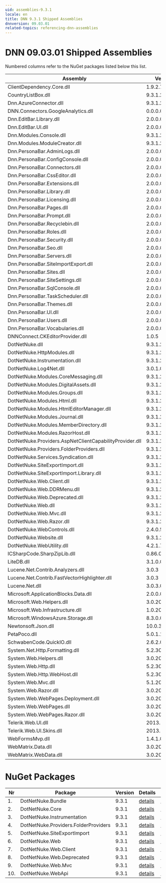 ```yaml
---
uid: assemblies-9.3.1
locale: en
title: DNN 9.3.1 Shipped Assemblies
dnnversion: 09.03.01
related-topics: referencing-dnn-assemblies
---
```


# DNN 09.03.01 Shipped Assemblies

Numbered columns refer to the NuGet packages listed below this list.

|**Assembly**|**Version**|#1|#2|#3|#4|#5|#6|#7|#8|#9|#10|
|---|---|---|---|---|---|---|---|---|---|---|---|
|ClientDependency.Core.dll|1.9.2.7| | | | | | | | | | |
|CountryListBox.dll|9.3.1.2| | | | | | | | | | |
|Dnn.AzureConnector.dll|9.3.1.2| | | | | | | | | | |
|DNN.Connectors.GoogleAnalytics.dll|0.0.0.0| | | | | | | | | | |
|Dnn.EditBar.Library.dll|2.0.0.0| | | | | | | | | | |
|Dnn.EditBar.UI.dll|2.0.0.0| | | | | | | | | | |
|Dnn.Modules.Console.dll|9.3.1.2| | | | | | | | | | |
|Dnn.Modules.ModuleCreator.dll|9.3.1.2| | | | | | | | | | |
|Dnn.PersonaBar.AdminLogs.dll|2.0.0.0| | | | | | | | | | |
|Dnn.PersonaBar.ConfigConsole.dll|2.0.0.0| | | | | | | | | | |
|Dnn.PersonaBar.Connectors.dll|2.0.0.0| | | | | | | | | | |
|Dnn.PersonaBar.CssEditor.dll|2.0.0.0| | | | | | | | | | |
|Dnn.PersonaBar.Extensions.dll|2.0.0.0| | | | | | | | | | |
|Dnn.PersonaBar.Library.dll|2.0.0.0| | | | | | | | | | |
|Dnn.PersonaBar.Licensing.dll|2.0.0.0| | | | | | | | | | |
|Dnn.PersonaBar.Pages.dll|2.0.0.0| | | | | | | | | | |
|Dnn.PersonaBar.Prompt.dll|2.0.0.0| | | | | | | | | | |
|Dnn.PersonaBar.Recyclebin.dll|2.0.0.0| | | | | | | | | | |
|Dnn.PersonaBar.Roles.dll|2.0.0.0| | | | | | | | | | |
|Dnn.PersonaBar.Security.dll|2.0.0.0| | | | | | | | | | |
|Dnn.PersonaBar.Seo.dll|2.0.0.0| | | | | | | | | | |
|Dnn.PersonaBar.Servers.dll|2.0.0.0| | | | | | | | | | |
|Dnn.PersonaBar.SiteImportExport.dll|2.0.0.0| | | | | | | | | | |
|Dnn.PersonaBar.Sites.dll|2.0.0.0| | | | | | | | | | |
|Dnn.PersonaBar.SiteSettings.dll|2.0.0.0| | | | | | | | | | |
|Dnn.PersonaBar.SqlConsole.dll|2.0.0.0| | | | | | | | | | |
|Dnn.PersonaBar.TaskScheduler.dll|2.0.0.0| | | | | | | | | | |
|Dnn.PersonaBar.Themes.dll|2.0.0.0| | | | | | | | | | |
|Dnn.PersonaBar.UI.dll|2.0.0.0| | | | | | | | | | |
|Dnn.PersonaBar.Users.dll|2.0.0.0| | | | | | | | | | |
|Dnn.PersonaBar.Vocabularies.dll|2.0.0.0| | | | | | | | | | |
|DNNConnect.CKEditorProvider.dll|1.0.5| | | | | | | | | | |
|DotNetNuke.dll|9.3.1.2|1|2|3|4|5|6|7|8|9|10|
|DotNetNuke.HttpModules.dll|9.3.1.2|1| | | | | | | | | |
|DotNetNuke.Instrumentation.dll|9.3.1.2|1| |3| |5| | | | | |
|DotNetNuke.Log4Net.dll|3.0.1.0|1| |3| |5| | | | | |
|DotNetNuke.Modules.CoreMessaging.dll|9.3.1.2| | | | | | | | | | |
|DotNetNuke.Modules.DigitalAssets.dll|9.3.1.2|1| | | | | | | | | |
|DotNetNuke.Modules.Groups.dll|9.3.1.2| | | | | | | | | | |
|DotNetNuke.Modules.Html.dll|9.3.1.2| | | | | | | | | | |
|DotNetNuke.Modules.HtmlEditorManager.dll|9.3.1.2| | | | | | | | | | |
|DotNetNuke.Modules.Journal.dll|9.3.1.2| | | | | | | | | | |
|DotNetNuke.Modules.MemberDirectory.dll|9.3.1.2| | | | | | | | | | |
|DotNetNuke.Modules.RazorHost.dll|9.3.1.2| | | | | | | | | | |
|DotNetNuke.Providers.AspNetClientCapabilityProvider.dll|9.3.1.2| | | | | | | | | | |
|DotNetNuke.Providers.FolderProviders.dll|9.3.1.2|1| | |4| | | | | | |
|DotNetNuke.Services.Syndication.dll|9.3.1.2| | | | | | | | | | |
|DotNetNuke.SiteExportImport.dll|9.3.1.2|1| | | |5| | | | | |
|DotNetNuke.SiteExportImport.Library.dll|9.3.1.2|1| | | |5| | | | | |
|DotNetNuke.Web.Client.dll|9.3.1.2|1| | | | | |7| |9| |
|DotNetNuke.Web.DDRMenu.dll|9.3.1.2| | | | | | | | | | |
|DotNetNuke.Web.Deprecated.dll|9.3.1.2|1| | | | | | |8| | |
|DotNetNuke.Web.dll|9.3.1.2|1| | | |5|6| |8|9|10|
|DotNetNuke.Web.Mvc.dll|9.3.1.2|1| | | | | | | |9| |
|DotNetNuke.Web.Razor.dll|9.3.1.2| | | | | | | | | | |
|DotNetNuke.WebControls.dll|2.4.0.598|1| | | | | | | | | |
|DotNetNuke.Website.dll|9.3.1.2| | | | | | | | | | |
|DotNetNuke.WebUtility.dll|4.2.1.783|1| | | |5|6| |8|9|10|
|ICSharpCode.SharpZipLib.dll|0.86.0.518| | | | | | | | | | |
|LiteDB.dll|3.1.0.0| | | | | | | | | | |
|Lucene.Net.Contrib.Analyzers.dll|3.0.3| | | | | | | | | | |
|Lucene.Net.Contrib.FastVectorHighlighter.dll|3.0.3| | | | | | | | | | |
|Lucene.Net.dll|3.0.3.0| | | | | | | | | | |
|Microsoft.ApplicationBlocks.Data.dll|2.0.0.0|1|2|3|4|5|6|7|8|9|10|
|Microsoft.Web.Helpers.dll|3.0.20129.0| | | | | | | | | | |
|Microsoft.Web.Infrastructure.dll|1.0.20105.407|1| | | | | | | |9| |
|Microsoft.WindowsAzure.Storage.dll|8.3.0.0| | | | | | | | | | |
|Newtonsoft.Json.dll|10.0.3.21018|1| | | | | | | |9|10|
|PetaPoco.dll|5.0.1.17400| | | | | | | | | | |
|SchwabenCode.QuickIO.dll|2.6.2.0| | | | | | | | | | |
|System.Net.Http.Formatting.dll|5.2.30128.0|1| | | | | | | |9|10|
|System.Web.Helpers.dll|3.0.20129.0|1| | | | | | | |9| |
|System.Web.Http.dll|5.2.30128.0|1| | | | | | | |9|10|
|System.Web.Http.WebHost.dll|5.2.30128.0| | | | | | | | | | |
|System.Web.Mvc.dll|5.1.20821.0|1| | | | | | | |9| |
|System.Web.Razor.dll|3.0.20129.0|1| | | | | | | |9| |
|System.Web.WebPages.Deployment.dll|3.0.20129.0|1| | | | | | | |9| |
|System.Web.WebPages.dll|3.0.20129.0|1| | | | | | | |9| |
|System.Web.WebPages.Razor.dll|3.0.20129.0|1| | | | | | | |9| |
|Telerik.Web.UI.dll|2013.2.717.40|1| | | | | | |8| | |
|Telerik.Web.UI.Skins.dll|2013.2.717.40| | | | | | | | | | |
|WebFormsMvp.dll|1.4.1.0| | | | | | | | | | |
|WebMatrix.Data.dll|3.0.20129.0| | | | | | | | | | |
|WebMatrix.WebData.dll|3.0.20129.0| | | | | | | | | | |

# NuGet Packages

|**Nr**|**Package**|**Version**|Details|NuGet|
|---|---|---|---|---|
|1.|DotNetNuke.Bundle|9.3.1|[details](xref:nuget-DotNetNuke.Bundle-9.3.1)|[NuGet](https://www.nuget.org/packages/DotNetNuke.Bundle/9.3.1)|
|2.|DotNetNuke.Core|9.3.1|[details](xref:nuget-DotNetNuke.Core-9.3.1)|[NuGet](https://www.nuget.org/packages/DotNetNuke.Core/9.3.1)|
|3.|DotNetNuke.Instrumentation|9.3.1|[details](xref:nuget-DotNetNuke.Instrumentation-9.3.1)|[NuGet](https://www.nuget.org/packages/DotNetNuke.Instrumentation/9.3.1)|
|4.|DotNetNuke.Providers.FolderProviders|9.3.1|[details](xref:nuget-DotNetNuke.Providers.FolderProviders-9.3.1)|[NuGet](https://www.nuget.org/packages/DotNetNuke.Providers.FolderProviders/9.3.1)|
|5.|DotNetNuke.SiteExportImport|9.3.1|[details](xref:nuget-DotNetNuke.SiteExportImport-9.3.1)|[NuGet](https://www.nuget.org/packages/DotNetNuke.SiteExportImport/9.3.1)|
|6.|DotNetNuke.Web|9.3.1|[details](xref:nuget-DotNetNuke.Web-9.3.1)|[NuGet](https://www.nuget.org/packages/DotNetNuke.Web/9.3.1)|
|7.|DotNetNuke.Web.Client|9.3.1|[details](xref:nuget-DotNetNuke.Web.Client-9.3.1)|[NuGet](https://www.nuget.org/packages/DotNetNuke.Web.Client/9.3.1)|
|8.|DotNetNuke.Web.Deprecated|9.3.1|[details](xref:nuget-DotNetNuke.Web.Deprecated-9.3.1)|[NuGet](https://www.nuget.org/packages/DotNetNuke.Web.Deprecated/9.3.1)|
|9.|DotNetNuke.Web.Mvc|9.3.1|[details](xref:nuget-DotNetNuke.Web.Mvc-9.3.1)|[NuGet](https://www.nuget.org/packages/DotNetNuke.Web.Mvc/9.3.1)|
|10.|DotNetNuke.WebApi|9.3.1|[details](xref:nuget-DotNetNuke.WebApi-9.3.1)|[NuGet](https://www.nuget.org/packages/DotNetNuke.WebApi/9.3.1)|


